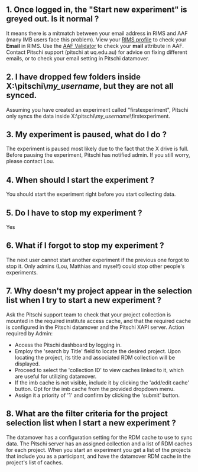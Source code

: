 ## 1. Once logged in, the "Start new experiment" is greyed out. Is it normal ?

It means there is a mitmatch between your email address in RIMS and AAF (many IMB users face this problem).
View your [RIMS profile](https://rims.uq.edu.au/userprofile/)
to check your **Email** in RIMS. Use the [AAF Validator](https://validator.aaf.edu.au/)
to check your **mail** attribute in AAF. Contact Pitschi support (pitschi at
uq.edu.au) for advice on fixing different emails, or to check your email
setting in Pitschi datamover.

## 2. I have dropped few folders inside X:\pitschi\\_my_username_, but they are not all synced. 

Assuming you have created an experiment called "firstexperiment", Pitschi only syncs the data inside X:\pitschi\\_my_username_\firstexperiment. 

## 3. My experiment is paused, what do I do ?

The experiment is paused most likely due to the fact that the X drive is full. Before pausing the experiment, Pitschi has notified admin. If you still worry, please contact Lou.


## 4. When should I start the experiment ?

You should start the experiment right before you start collecting data.

## 5. Do I have to stop my experiment ? 

Yes

## 6. What if I forgot to stop my experiment ? 

The next user cannot start another experiment if the previous one forgot to stop it. Only admins (Lou, Matthias and myself) could stop other people's experiments.

## 7. Why doesn't my project appear in the selection list when I try to start a new experiment ?

Ask the Pitschi support team to check that your project collection is mounted
in the required institute access cache, and that the required cache is
configured in the Pitschi datamover and the Pitschi XAPI server.
Action required by Admin: 
- Access the Pitschi dashboard by logging in.
- Employ the 'search by Title' field to locate the desired project. Upon locating the project, its title and associated RDM collection will be displayed.
- Proceed to select the 'collection ID' to view caches linked to it, which are useful for utilizing datamover.
- If the imb cache is not visible, include it by clicking the 'add/edit cache' button. Opt for the imb cache from the provided dropdown menu.
- Assign it a priority of '1' and confirm by clicking the 'submit' button.

## 8. What are the filter criteria for the project selection list when I start a new experiment ?

The datamover has a configuration setting for the RDM cache to use to sync
data. The Pitschi server has an assigned collection and a list of RDM caches
for each project. When you start an experiment you get a list of the projects
that include you as a participant, and have the datamover RDM cache in the
project's list of caches.
